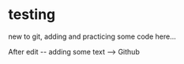 # testing
new to git, adding and practicing some code here...

After edit -- adding some text --> Github